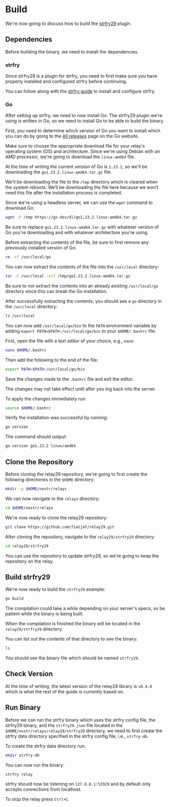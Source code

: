 # Build

We're now going to discuss how to build the [strfry29](https://github.com/fiatjaf/relay29/tree/master/strfry29 "strfry29 GitHub") plugin.

## Dependencies

Before building the binary, we need to install the dependencies.

### strfry

Since strfry29 is a plugin for strfry, you need to first make sure you have properly installed and configured strfry before continuing.

You can follow along with the [strfry guide](/relays/strfry/introduction "strfry guide") to install and configure strfry.

### Go

After setting up strfry, we need to now install Go. The strfry29 plugin we're using is written in Go, so we need to install Go to be able to build the binary.

First, you need to determine which version of Go you want to install which you can do by going to the [All releases](https://go.dev/dl "All releases page") page on the Go website.

Make sure to choose the appropriate download file for your relay's operating system (OS) and architecture. Since we're using Debian with an AMD processor, we're going to download the `linux-amd64` file.

At the time of writing the current version of Go is `1.23.2`, so we'll be downloading the `go1.23.2.linux-amd64.tar.gz` file.

We'll be downloading the file to the `/tmp` directory which is cleared when the system reboots. We’ll be downloading the file here because we won’t need this file after the installation process is completed.

Since we're using a headless server, we can use the `wget` command to download Go:

```bash
wget -P /tmp https://go.dev/dl/go1.23.2.linux-amd64.tar.gz
```

Be sure to replace `go1.23.2.linux-amd64.tar.gz` with whatever version of Go you're downloading and with whatever architecture you're using.

Before extracting the contents of the file, be sure to first remove any previously installed version of Go:

```bash
rm -rf /usr/local/go
```

You can now extract the contents of the file into the `/usr/local` directory:

```bash
tar -C /usr/local -xzf /tmp/go1.23.2.linux-amd64.tar.gz
```

Be sure to not extract the contents into an already existing `/usr/local/go` directory since this can break the Go installation.

After successfully extracting the contents, you should see a `go` directory in the `/usr/local` directory:

```bash
ls /usr/local
```

You can now add `/usr/local/go/bin` to the `PATH` environment variable by adding `export PATH=$PATH:/usr/local/go/bin` to your `$HOME/.bashrc` file.

First, open the file with a text editor of your choice, e.g., `nano`:

```bash
nano $HOME/.bashrc
```

Then add the following to the end of the file:

```bash
export PATH=$PATH:/usr/local/go/bin
```

Save the changes made to the `.bashrc` file and exit the editor.

The changes may not take effect until after you log back into the server.

To apply the changes immediately run:

```bash
source $HOME/.bashrc
```

Verify the installation was successful by running:

```bash
go version
```

The command should output:

```bash
go version go1.23.2 linux/amd64
```

## Clone the Repository

Before cloning the relay29 repository, we're going to first create the following directories in the `$HOME` directory:

```bash
mkdir -p $HOME/nostr/relays
```

We can now navigate to the `relays` directory:

```bash
cd $HOME/nostr/relays
```

We're now ready to clone the relay29 repository:

```bash
git clone https://github.com/fiatjaf/relay29.git
```

After cloning the repository, navigate to the `relay29/strfry29` directory:

```bash
cd relay29/strfry29
```

You can use the repository to update strfry29, so we're going to keep the repository on the relay.

## Build strfry29

We're now ready to build the `strfry29` example:

```bash
go build
```

The compilation could take a while depending on your server's specs, so be patient while the binary is being built.

When the compilation is finished the binary will be located in the `relay29/strfry29` directory.

You can list out the contents of that directory to see the binary:

```bash
ls
```

You should see the binary file which should be named `strfry29`.

## Check Version

At the time of writing, the latest version of the relay29 library is `v0.4.0` which is what the rest of the guide is currently based on.

## Run Binary

Before we can run the strfry binary which uses the strfry config file, the strfry29 binary, and the `strfry29.json` file located in the `$HOME/nostr/relays/relay29/strfry29` directory, we need to first create the strfry data directory specified in the strfry config file, i.e., `strfry-db`.

To create the strfry data directory run:

```bash
mkdir strfry-db
```

You can now run the binary:

```bash
strfry relay
```

strfry should now be listening on `127.0.0.1:52929` and by default only accepts connections from localhost.

To stop the relay press `Ctrl+C`.
